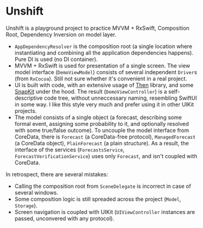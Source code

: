 # Unshift

Unshift is a playground project to practice MVVM + RxSwift, Composition Root, Dependency Inversion on model layer.

* `AppDependencyResolver` is the composition root (a single location where instantiating and combining all the application dependencies happens). Pure DI is used (no DI container).
* MVVM + RxSwift is used for presentation of a single screen. The view model interface (`DemoViewModel`) consists of several independent `Driver`s (from `RxCocoa`). Still not sure whether it's convenient in a real project.
* UI is built with code, with an extensive usage of [Then](https://github.com/devxoul/Then) library, and some [SnapKit](https://github.com/SnapKit/SnapKit) under the hood. The result (`DemoViewController`) is a self-descriptive code tree, without unneccessary naming, resembling SwiftUI in some way. I like this style very much and prefer using it in other UIKit projects.
* The model consists of a single object (a forecast, describing some formal event, assigning some probability to it, and optionally resolved with some true/false outcome). To uncouple the model interface from CoreData, there is `Forecast` (a CoreData-free protocol), `ManagedForecast` (a CoreData object), `PlainForecast` (a plain structure). As a result, the interface of the services (`ForecastsService`, `ForecastVerificationService`) uses only `Forecast`, and isn't coupled with CoreData.

In retrospect, there are several mistakes:

* Calling the composition root from `SceneDelegate` is incorrect in case of several windows.
* Some composition logic is still spreaded across the project (`Model`, `Storage`).
* Screen navigation is coupled with UIKit (`UIViewController` instances are passed, unconvered with any protocol).

